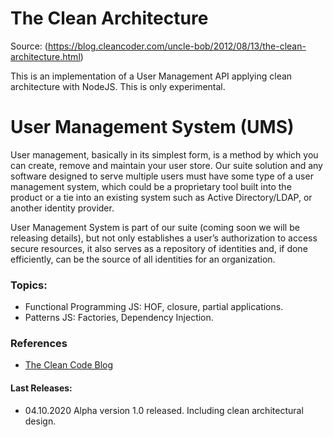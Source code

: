 # The Clean Architecture
Source: (https://blog.cleancoder.com/uncle-bob/2012/08/13/the-clean-architecture.html)

This is an implementation of a User Management API applying clean architecture with NodeJS. This is only experimental.


# User Management System (UMS)

User management, basically in its simplest form, is a method by which you can create, remove and maintain your user store. Our suite solution and any software designed to serve multiple users must have some type of a user management system, which could be a proprietary tool built into the product or a tie into an existing system such as Active Directory/LDAP, or another identity provider.

User Management System is part of our suite (coming soon we will be releasing details), but not only establishes a user’s authorization to access secure resources, it also serves as a repository of identities and, if done efficiently, can be the source of all identities for an organization.

### Topics:
- Functional Programming JS: HOF, closure, partial applications.
- Patterns JS: Factories, Dependency Injection.

### References

- [The Clean Code Blog](https://blog.cleancoder.com/uncle-bob/2012/08/13/the-clean-architecture.html)



#### Last Releases: 

- 04.10.2020 Alpha version 1.0 released. Including clean architectural design.

